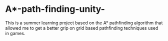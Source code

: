 # A*-path-finding-unity-
This is a summer learning project based on the A* pathfinding algorithm that allowed me to get a better grip on grid based pathfinding  techniques used in games. 
